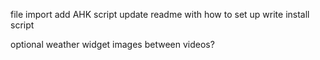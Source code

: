 file import
add AHK script
update readme with how to set up
write install script

optional weather widget
images between videos?
